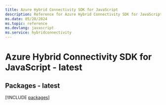 ```yaml
---
title: Azure Hybrid Connectivity SDK for JavaScript
description: Reference for Azure Hybrid Connectivity SDK for JavaScript
ms.date: 05/28/2024
ms.topic: reference
ms.devlang: javascript
ms.service: hybridconnectivity
---
```

# Azure Hybrid Connectivity SDK for JavaScript - latest
## Packages - latest
[!INCLUDE [packages](hybrid-connectivity-index.md)]